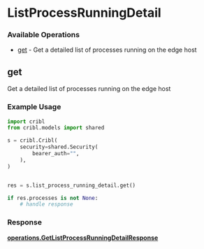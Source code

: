 # ListProcessRunningDetail

### Available Operations

* [get](#get) - Get a detailed list of processes running on the edge host

## get

Get a detailed list of processes running on the edge host

### Example Usage

```python
import cribl
from cribl.models import shared

s = cribl.Cribl(
    security=shared.Security(
        bearer_auth="",
    ),
)


res = s.list_process_running_detail.get()

if res.processes is not None:
    # handle response
```


### Response

**[operations.GetListProcessRunningDetailResponse](../../models/operations/getlistprocessrunningdetailresponse.md)**

